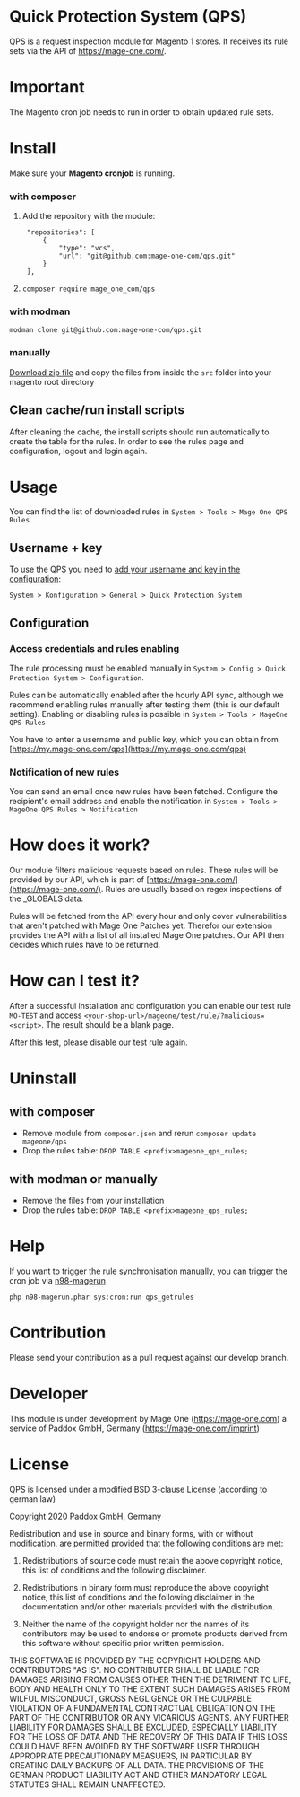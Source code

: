 # Quick Protection System (QPS)

QPS is a request inspection module for Magento 1 stores. It receives its rule sets via the API of https://mage-one.com/.

# Important

The Magento cron job needs to run in order to obtain updated rule sets.

# Install

Make sure your **Magento cronjob** is running. 

### with composer

1. Add the repository with the module:

        "repositories": [
            {
                "type": "vcs",
                "url": "git@github.com:mage-one-com/qps.git"
            }
        ],

2. `composer require mage_one_com/qps`

### with modman

    modman clone git@github.com:mage-one-com/qps.git

### manually
[Download zip file](https://github.com/mage-one-com/qps/archive/master.zip) and copy the files from inside the `src` folder into your magento root directory

## Clean cache/run install scripts

After cleaning the cache, the install scripts should run automatically to create the table for the rules.
In order to see the rules page and configuration, logout and login again.

# Usage

You can find the list of downloaded rules in `System > Tools > Mage One QPS Rules`


## Username + key
To use the QPS you need to [add your username and key in the configuration](https://my.mage-one.com/qps):

    System > Konfiguration > General > Quick Protection System

## Configuration

### Access credentials and rules enabling
The rule processing must be enabled manually in `System > Config > Quick Protection System > Configuration`. 

Rules can be automatically enabled after the hourly API sync, although we recommend enabling rules manually after testing them (this is our default setting).
Enabling or disabling rules is possible in `System > Tools > MageOne QPS Rules`

You have to enter a username and public key, which you can obtain from [https://my.mage-one.com/qps](https://my.mage-one.com/qps)

### Notification of new rules

You can send an email once new rules have been fetched. Configure the recipient's email address and enable the notification in `System > Tools > MageOne QPS Rules > Notification`   

# How does it work?

Our module filters malicious requests based on rules. These rules will be provided by our API, which is part of [https://mage-one.com/](https://mage-one.com/). Rules are usually based on regex inspections of the _GLOBALS data.

Rules will be fetched from the API every hour and only cover vulnerabilities that aren't patched with Mage One Patches yet. Therefor our extension provides the API with a list of all installed Mage One patches. Our API then decides which rules have to be returned.

# How can I test it?

After a successful installation and configuration you can enable our test rule `MO-TEST` and access `<your-shop-url>/mageone/test/rule/?malicious=<script>`. The result should be a blank page.

After this test, please disable our test rule again.


# Uninstall
## with composer
- Remove module from `composer.json` and rerun `composer update mageone/qps`
- Drop the rules table: `DROP TABLE <prefix>mageone_qps_rules;`

## with modman or manually
- Remove the files from your installation
- Drop the rules table: `DROP TABLE <prefix>mageone_qps_rules;`

# Help

If you want to trigger the rule synchronisation manually, you can trigger the cron job via [n98-magerun](https://github.com/netz98/n98-magerun)
```
php n98-magerun.phar sys:cron:run qps_getrules
```



# Contribution

Please send your contribution as a pull request against our develop branch.

# Developer

This module is under development by Mage One (https://mage-one.com) a service of Paddox GmbH, Germany (https://mage-one.com/imprint)

# License

QPS is licensed under a modified BSD 3-clause License (according to german law)

Copyright 2020 Paddox GmbH, Germany

Redistribution and use in source and binary forms, with or without modification, are permitted provided that the following conditions are met:

1. Redistributions of source code must retain the above copyright notice, this list of conditions and the following disclaimer.

2. Redistributions in binary form must reproduce the above copyright notice, this list of conditions and the following disclaimer in the documentation and/or other materials provided with the distribution.

3. Neither the name of the copyright holder nor the names of its contributors may be used to endorse or promote products derived from this software without specific prior written permission.

THIS SOFTWARE IS PROVIDED BY THE COPYRIGHT HOLDERS AND CONTRIBUTORS "AS IS". NO CONTRIBUTER SHALL BE LIABLE FOR DAMAGES ARISING FROM CAUSES OTHER THEN THE DETRIMENT TO LIFE, BODY AND HEALTH ONLY TO THE EXTENT SUCH DAMAGES ARISES FROM WILFUL MISCONDUCT, GROSS NEGLIGENCE OR THE CULPABLE VIOLATION OF A FUNDAMENTAL CONTRACTUAL OBLIGATION ON THE PART OF THE CONTRIBUTOR OR ANY VICARIOUS AGENTS. ANY FURTHER LIABILITY FOR DAMAGES SHALL BE EXCLUDED, ESPECIALLY LIABILITY FOR THE LOSS OF DATA AND THE RECOVERY OF THIS DATA IF THIS LOSS COULD HAVE BEEN AVOIDED BY THE SOFTWARE USER THROUGH APPROPRIATE PRECAUTIONARY MEASUERS, IN PARTICULAR BY CREATING DAILY BACKUPS OF ALL DATA. THE PROVISIONS OF THE GERMAN PRODUCT LIABILITY ACT AND OTHER MANDATORY LEGAL STATUTES SHALL REMAIN UNAFFECTED.









 
